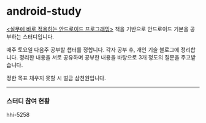# android-study

[<실무에 바로 적용하는 안드로이드 프로그래밍>](https://book.naver.com/bookdb/book_detail.nhn?bid=18123166) 책을 기반으로 안드로이드 기본을 공부하는 스터디입니다.

매주 토요일 다음주 공부할 챕터를 정합니다. 각자 공부 후, 개인 기술 블로그에 정리합니다.
정리한 내용을 서로 공유하며 공부한 내용을 바탕으로 3개 정도의 질문을 주고받습니다.

정한 목표 채우지 못할 시 벌금 삼천원입니다.

---

### 스터디 참여 현황
hhi-5258
